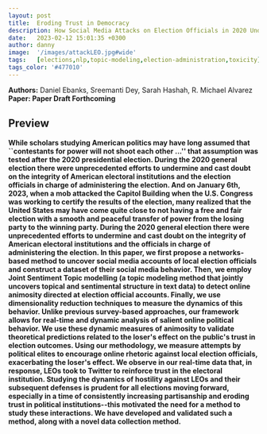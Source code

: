 ```yaml
---
layout: post
title:  Eroding Trust in Democracy  
description: How Social Media Attacks on Election Officials in 2020 Undermined American Election Institutions
date:   2023-02-12 15:01:35 +0300
author: danny
image:  '/images/attackLEO.jpg#wide'
tags:   [elections,nlp,topic-modeling,election-administration,toxicity]
tags_color: '#477010'
---
```


<b>Authors:</b> Daniel Ebanks, Sreemanti Dey, Sarah Hashah, R. Michael Alvarez <br>
<b>Paper:</r> Paper Draft Forthcoming

## Preview

While scholars studying American politics may have long assumed that ``contestants for power will not shoot each other ...'' that assumption was tested after the 2020 presidential election.  During the 2020 general election there were unprecedented efforts to undermine and cast doubt on the integrity of American electoral institutions and the election officials in charge of administering the election. And on January 6th, 2023, when a mob attacked the Capitol Building when the U.S. Congress was working to certify the results of the election, many realized that the United States may have come quite close to not having a free and fair election with a smooth and peaceful transfer of power from the losing party to the winning party. During the 2020 general election there were unprecedented efforts to undermine and cast doubt on the integrity of American electoral institutions and the officials in charge of administering the election. In this paper, we first propose a networks-based method to uncover social media accounts of local election officials and construct a dataset of their social media behavior. Then, we employ Joint Sentiment Topic modelling (a topic modeling method that jointly uncovers topical and sentimental structure in text data) to detect online animosity directed at election official accounts. Finally, we use dimensionality reduction techniques to measure the dynamics of this behavior. Unlike previous survey-based approaches, our framework allows for real-time and dynamic analysis of salient online political behavior.  We use these dynamic measures of animosity to validate theoretical predictions related to the loser's effect on the public's trust in election outcomes. Using our methodology, we measure attempts by political elites to encourage online rhetoric against local election officials, exacerbating the loser's effect. We observe in our real-time data that, in response, LEOs took to Twitter to reinforce trust in the electoral institution. Studying the dynamics of hostility against LEOs and their subsequent defenses is prudent for all elections moving forward, especially in a time of consistently increasing partisanship and eroding trust in political institutions--this motivated the need for a method to study these interactions. We have developed and validated such a method, along with a novel data collection method.